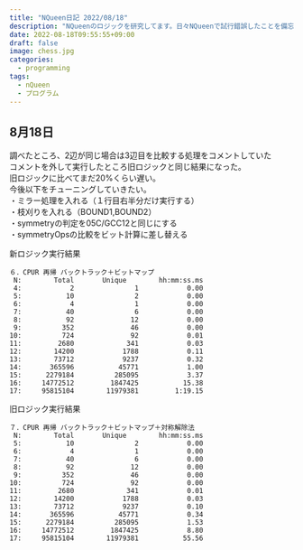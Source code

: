 ```yaml
---
title: "NQueen日記 2022/08/18"
description: "NQueenのロジックを研究してます。日々NQueenで試行錯誤したことを備忘録として日記に追加することにしました。" 
date: 2022-08-18T09:55:55+09:00
draft: false 
image: chess.jpg
categories:
  - programming 
tags:
  - nQueen 
  - プログラム
---
```

## 8月18日
調べたところ、2辺が同じ場合は3辺目を比較する処理をコメントしていた  
コメントを外して実行したところ旧ロジックと同じ結果になった。  
旧ロジックに比べてまだ20%くらい遅い。  
今後以下をチューニングしていきたい。  
・ミラー処理を入れる（１行目右半分だけ実行する）  
・枝刈りを入れる（BOUND1,BOUND2）  
・symmetryの判定を05C/GCC12と同じにする  
・symmetryOpsの比較をビット計算に差し替える  


新ロジック実行結果  

```
６．CPUR 再帰 バックトラック＋ビットマップ
 N:        Total       Unique        hh:mm:ss.ms
 4:            2               1            0.00
 5:           10               2            0.00
 6:            4               1            0.00
 7:           40               6            0.00
 8:           92              12            0.00
 9:          352              46            0.00
10:          724              92            0.01
11:         2680             341            0.03
12:        14200            1788            0.11
13:        73712            9237            0.32
14:       365596           45771            1.00
15:      2279184          285095            3.37
16:     14772512         1847425           15.38
17:     95815104        11979381         1:19.15
```

旧ロジック実行結果  

```
７．CPUR 再帰 バックトラック＋ビットマップ＋対称解除法
 N:        Total       Unique        hh:mm:ss.ms
 5:           10               2            0.00
 6:            4               1            0.00
 7:           40               6            0.00
 8:           92              12            0.00
 9:          352              46            0.00
10:          724              92            0.00
11:         2680             341            0.01
12:        14200            1788            0.03
13:        73712            9237            0.10
14:       365596           45771            0.34
15:      2279184          285095            1.53
16:     14772512         1847425            8.80
17:     95815104        11979381           55.56
```
